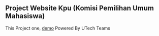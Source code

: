 ## Project Website Kpu (Komisi Pemilihan Umum Mahasiswa)
This Project one, 
[demo](https://azzidix.github.io/kpu/index.html)
Powered By UTech Teams
